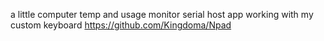 a little computer temp and usage monitor serial host app
working with my custom keyboard https://github.com/Kingdoma/Npad
